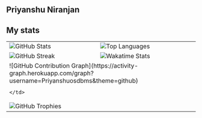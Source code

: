 ## Priyanshu Niranjan

## My stats
<!--  
<img alt="my stats" align="left" width="47%" src="https://github-readme-stats.vercel.app/api?username=Priyanshuosdbms"/>

<img alt="Top Languages" align="left" width="47%" src ="https://github-readme-stats.vercel.app/api/top-langs/?username=Priyanshuosdbms&layout=compact"/>

![GitHub Streak](https://github-readme-streak-stats.herokuapp.com/?user=Priyanshuosdbms&theme=dark)

-->

<!-- GitHub Stats -->
<table>
  <tr>
    <td>
      <img alt="GitHub Stats" src="https://github-readme-stats.vercel.app/api?username=Priyanshuosdbms" />
    </td>
    <td>
      <img alt="Top Languages" src="https://github-readme-stats.vercel.app/api/top-langs/?username=Priyanshuosdbms&layout=compact" />
    </td>
  </tr>
  <tr>
    <td>
      <img alt="GitHub Streak" src="https://github-readme-streak-stats.herokuapp.com/?user=Priyanshuosdbms&theme=dark" />
    </td>
    <td>
      <img alt="Wakatime Stats" src="https://github-readme-stats.vercel.app/api/wakatime?username=Priyanshuosdbms" />
    </td>
  </tr>
  <tr>
    <td colspan="2">
      <!-- GitHub Contribution Graph -->
![GitHub Contribution Graph](https://activity-graph.herokuapp.com/graph?username=Priyanshuosdbms&theme=github)

    </td>
  </tr>
  <tr>
    <td colspan="2">
      <img alt="GitHub Trophies" src="https://github-profile-trophy.vercel.app/?username=Priyanshuosdbms" />
    </td>
  </tr>
</table>


<!--
**Priyanshuosdbms/Priyanshuosdbms** is a ✨ _special_ ✨ repository because its `README.md` (this file) appears on your GitHub profile.

Here are some ideas to get you started:

- 🔭 I’m currently working on ...
- 🌱 I’m currently learning ...
- 👯 I’m looking to collaborate on ...
- 🤔 I’m looking for help with ...
- 💬 Ask me about ...
- 📫 How to reach me: ...
- 😄 Pronouns: ...
- ⚡ Fun fact: ...
-->

